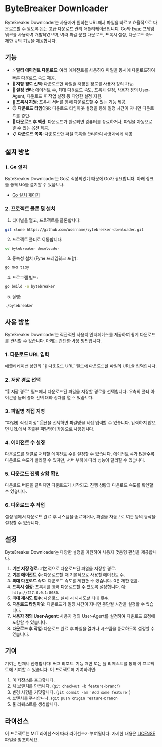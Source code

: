 
# ByteBreaker Downloader

ByteBreaker Downloader는 사용자가 원하는 URL에서 파일을 빠르고 효율적으로 다운로드할 수 있도록 돕는 고급 다운로드 관리 애플리케이션입니다. Go와 [Fyne](https://fyne.io/) 프레임워크를 사용하여 개발되었으며, 여러 파일 분할 다운로드, 프록시 설정, 다운로드 속도 제한 등의 기능을 제공합니다.

## 기능

- ⚡ **멀티 에이전트 다운로드**: 여러 에이전트를 사용하여 파일을 동시에 다운로드하여 빠른 다운로드 속도 제공.
- 📁 **저장 경로 선택**: 다운로드한 파일을 저장할 경로를 사용자 정의 가능.
- 🔧 **설정 관리**: 에이전트 수, 최대 다운로드 속도, 프록시 설정, 사용자 정의 User-Agent, 다운로드 후 작업 설정 등 다양한 설정 지원.
- 📡 **프록시 지원**: 프록시 서버를 통해 다운로드할 수 있는 기능 제공.
- ⏱️ **다운로드 타임아웃**: 다운로드 타임아웃 설정을 통해 일정 시간이 지나면 다운로드를 중단.
- 🚀 **다운로드 후 액션**: 다운로드가 완료되면 컴퓨터를 종료하거나, 파일을 자동으로 열 수 있는 옵션 제공.
- 📋 **다운로드 목록**: 다운로드한 파일 목록을 관리하여 사용자에게 제공.

## 설치 방법

### 1. Go 설치
ByteBreaker Downloader는 Go로 작성되었기 때문에 Go가 필요합니다. 아래 링크를 통해 Go를 설치할 수 있습니다.

- [Go 설치 페이지](https://golang.org/doc/install)

### 2. 프로젝트 클론 및 설치

1. 터미널을 열고, 프로젝트를 클론합니다:

```bash
git clone https://github.com/username/bytebreaker-downloader.git
```

2. 프로젝트 폴더로 이동합니다:

```bash
cd bytebreaker-downloader
```

3. 종속성 설치 (Fyne 프레임워크 포함):

```bash
go mod tidy
```

4. 프로그램 빌드:

```bash
go build -o bytebreaker
```

5. 실행:

```bash
./bytebreaker
```

## 사용 방법

ByteBreaker Downloader는 직관적인 사용자 인터페이스를 제공하여 쉽게 다운로드를 관리할 수 있습니다. 아래는 간단한 사용 방법입니다.

### 1. **다운로드 URL 입력**
   애플리케이션 상단의 "📡 다운로드 URL" 필드에 다운로드할 파일의 URL을 입력합니다.

### 2. **저장 경로 선택**
   "📁 저장 경로" 필드에서 다운로드된 파일을 저장할 경로를 선택합니다. 우측의 폴더 아이콘을 눌러 폴더 선택 대화 상자를 열 수 있습니다.

### 3. **파일명 직접 지정**
   "파일명 직접 지정" 옵션을 선택하면 파일명을 직접 입력할 수 있습니다. 입력하지 않으면 URL에서 추출된 파일명이 자동으로 사용됩니다.

### 4. **에이전트 수 설정**
   다운로드를 병렬로 처리할 에이전트 수를 설정할 수 있습니다. 에이전트 수가 많을수록 다운로드 속도가 빨라질 수 있지만, 서버 부하에 따라 성능이 달라질 수 있습니다.

### 5. **다운로드 진행 상황 확인**
   다운로드 버튼을 클릭하면 다운로드가 시작되고, 진행 상황과 다운로드 속도를 확인할 수 있습니다.

### 6. **다운로드 후 작업**
   설정 탭에서 다운로드 완료 후 시스템을 종료하거나, 파일을 자동으로 여는 등의 동작을 설정할 수 있습니다.

## 설정

ByteBreaker Downloader는 다양한 설정을 지원하여 사용자 맞춤형 환경을 제공합니다.

1. **기본 저장 경로**: 기본적으로 다운로드된 파일을 저장할 경로.
2. **기본 에이전트 수**: 다운로드할 때 기본적으로 사용할 에이전트 수.
3. **최대 다운로드 속도**: 다운로드 속도를 제한할 수 있습니다. 0은 제한 없음.
4. **프록시 설정**: 프록시를 통해 다운로드할 수 있도록 설정합니다. 예: `http://127.0.0.1:8080`.
5. **최대 재시도 횟수**: 다운로드 실패 시 재시도할 최대 횟수.
6. **다운로드 타임아웃**: 다운로드가 일정 시간이 지나면 중단될 시간을 설정할 수 있습니다.
7. **사용자 정의 User-Agent**: 사용자 정의 User-Agent를 설정하여 다운로드 요청에 포함할 수 있습니다.
8. **다운로드 후 작업**: 다운로드 완료 후 파일을 열거나 시스템을 종료하도록 설정할 수 있습니다.

## 기여

기여는 언제나 환영합니다! 버그 리포트, 기능 제안 또는 풀 리퀘스트를 통해 이 프로젝트에 기여할 수 있습니다. 이 프로젝트에 기여하려면:

1. 이 저장소를 포크합니다.
2. 새 브랜치를 만듭니다. (`git checkout -b feature-branch`)
3. 변경 사항을 커밋합니다. (`git commit -am 'Add some feature'`)
4. 브랜치를 푸시합니다. (`git push origin feature-branch`)
5. 풀 리퀘스트를 생성합니다.

## 라이선스

이 프로젝트는 MIT 라이선스에 따라 라이선스가 부여됩니다. 자세한 내용은 [LICENSE](LICENSE) 파일을 참조하세요.
